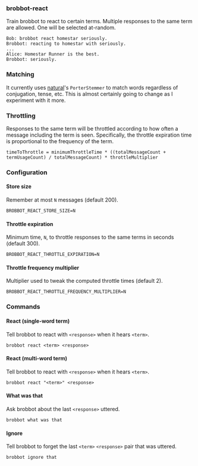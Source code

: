### brobbot-react

Train brobbot to react to certain terms. Multiple responses to the same term are allowed. One will be selected at-random.

```
Bob: brobbot react homestar seriously.
Brobbot: reacting to homestar with seriously.
...
Alice: Homestar Runner is the best.
Brobbot: seriously.
```

### Matching

It currently uses [natural](https://github.com/NaturalNode/natural)'s `PorterStemmer` to match words regardless of conjugation, tense, etc. This is almost certainly going to change as I experiment with it more.

### Throttling

Responses to the same term will be throttled according to how often a message including the term is seen. Specifically, the throttle expiration time is proportional to the frequency of the term.

```
timeToThrottle = minimumThrottleTime * ((totalMessageCount + termUsageCount) / totalMessageCount) * throttleMultiplier
```

### Configuration

#### Store size

Remember at most `N` messages (default 200).

```
BROBBOT_REACT_STORE_SIZE=N
```

#### Throttle expiration

Minimum time, `N`, to throttle responses to the same terms in seconds (default 300).

```
BROBBOT_REACT_THROTTLE_EXPIRATION=N
```

#### Throttle frequency multiplier

Multiplier used to tweak the computed throttle times (default 2).

```
BROBBOT_REACT_THROTTLE_FREQUENCY_MULTIPLIER=N
```

### Commands

#### React (single-word term)

Tell brobbot to react with `<response>` when it hears `<term>`.

```
brobbot react <term> <response>
```

#### React (multi-word term)

Tell brobbot to react with `<response>` when it hears `<term>`.

```
brobbot react "<term>" <response>
```

#### What was that

Ask brobbot about the last `<response>` uttered.

```
brobbot what was that
```

#### Ignore

Tell brobbot to forget the last `<term>` `<response>` pair that was uttered.

```
brobbot ignore that
```

